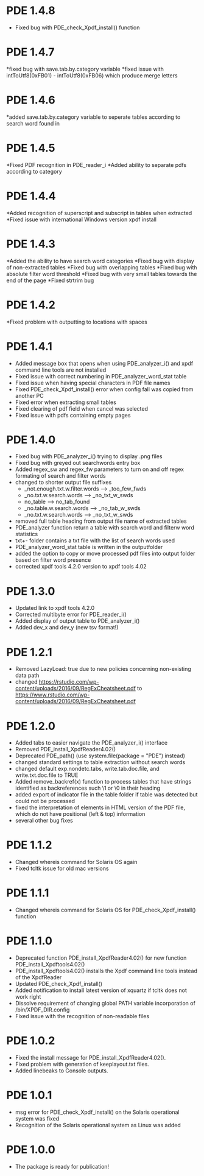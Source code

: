 # PDE 1.4.8
* Fixed bug with PDE_check_Xpdf_install() function

# PDE 1.4.7
*fixed bug with save.tab.by.category variable
*fixed issue with intToUtf8(0xFB01) - intToUtf8(0xFB06) which produce merge letters

# PDE 1.4.6
*added save.tab.by.category variable to seperate tables according to search word found in

# PDE 1.4.5
*Fixed PDF recognition in PDE_reader_i
*Added ability to separate pdfs according to category

# PDE 1.4.4
*Added recognition of superscript and subscript in tables when extracted
*Fixed issue with international Windows version xpdf install

# PDE 1.4.3
*Added the ability to have search word categories
*Fixed bug with display of non-extracted tables
*Fixed bug with overlapping tables
*Fixed bug with absolute filter word threshold
*Fixed bug with very small tables towards the end of the page
*Fixed strtrim bug

# PDE 1.4.2
*Fixed problem with outputting to locations with spaces

# PDE 1.4.1
* Added message box that opens when using PDE_analyzer_i() and xpdf command line tools are not installed
* Fixed issue with correct numbering in PDE_analyzer_word_stat table
* Fixed issue when having special characters in PDF file names
* Fixed PDE_check_Xpdf_install() error when config fall was copied from another PC
* Fixed error when extracting small tables
* Fixed clearing of pdf field when cancel was selected
* Fixed issue with pdfs containing empty pages

# PDE 1.4.0
* Fixed bug with PDE_analyzer_i() trying to display .png files
* Fixed bug with greyed out searchwords entry box
* Added regex_sw and regex_fw parameters to turn on and off regex formating of search and filter words
* changed to shorter output file suffixes
  * _not.enough.txt.w.filter.words --> _too_few_fwds
  * _no.txt.w.search.words --> _no_txt_w_swds
  * no_table --> no_tab_found
  * _no.table.w.search.words --> _no_tab_w_swds
  * _no.txt.w.search.words --> _no_txt_w_swds
* removed full table heading from output file name of extracted tables
* PDE_analyzer function return a table with search word and filterw word statistics
* txt+- folder contains a txt file with the list of search words used
* PDE_analyzer_word_stat table is written in the outputfolder
* added the option to copy or move processed pdf files into output folder based on filter word presence
* corrected xpdf tools 4.2.0 version to xpdf tools 4.02

# PDE 1.3.0
* Updated link to xpdf tools 4.2.0
* Corrected multibyte error for PDE_reader_i()
* Added display of output table to PDE_analyzer_i()
* Added dev_x and dev_y (new tsv format!)

# PDE 1.2.1
* Removed LazyLoad: true due to new policies concerning non-existing data path
* changed https://rstudio.com/wp-content/uploads/2016/09/RegExCheatsheet.pdf to https://www.rstudio.com/wp-content/uploads/2016/09/RegExCheatsheet.pdf

# PDE 1.2.0
* Added tabs to easier navigate the PDE_analyzer_i() interface
* Removed PDE_install_XpdfReader4.02()
* Deprecated PDE_path() (use system.file(package = "PDE") instead)
* changed standard settings to table extraction without search words
* changed default exp.nondetc.tabs, write.tab.doc.file, and write.txt.doc.file to TRUE
* Added remove_backref(x) function to process tables that have strings identified as 
backreferences such \1 or \0 in their heading
* added export of indicator file in the table folder if table was detected but could not be processed
* fixed the interpretation of elements in HTML version of the PDF file, which do not have positional 
(left & top) information
* several other bug fixes

# PDE 1.1.2
* Changed whereis command for Solaris OS again
* Fixed tcltk issue for old mac versions

# PDE 1.1.1
* Changed whereis command for Solaris OS for PDE_check_Xpdf_install() function

# PDE 1.1.0
* Deprecated function PDE_install_XpdfReader4.02() for new function PDE_install_Xpdftools4.02()
* PDE_install_Xpdftools4.02() installs the Xpdf command line tools instead of the XpdfReader
* Updated PDE_check_Xpdf_install()
* Added notification to install latest version of xquartz if tcltk does not work right
* Dissolve requirement of changing global PATH variable incorporation of /bin/XPDF_DIR.config
* Fixed issue with the recognition of non-readable files

# PDE 1.0.2

* Fixed the install message for PDE_install_XpdfReader4.02().
* Fixed problem with generation of keeplayout.txt files.
* Added linebeaks to Console outputs.

# PDE 1.0.1

* msg error for PDE_check_Xpdf_install() on the Solaris operational system was fixed
* Recognition of the Solaris operational system as Linux was added

# PDE 1.0.0

* The package is ready for publication!